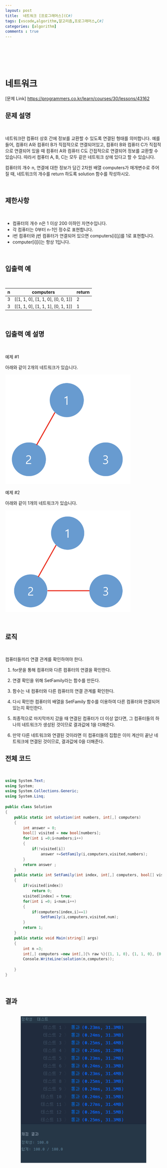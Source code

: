 ```yaml
---
layout: post
title:  네트워크 [프로그래머스](C#)
tags: [vscode,algorithm,알고리즘,프로그래머스,C#]
categories: [algorithm]
comments : true
---
```

<br>
<br>
<br>
<br>

# 네트워크 

[문제 Link] https://programmers.co.kr/learn/courses/30/lessons/43162

## 문제 설명

<br>

네트워크란 컴퓨터 상호 간에 정보를 교환할 수 있도록 연결된 형태를 의미합니다. 예를 들어, 컴퓨터 A와 컴퓨터 B가 직접적으로 연결되어있고, 컴퓨터 B와 컴퓨터 C가 직접적으로 연결되어 있을 때 컴퓨터 A와 컴퓨터 C도 간접적으로 연결되어 정보를 교환할 수 있습니다. 따라서 컴퓨터 A, B, C는 모두 같은 네트워크 상에 있다고 할 수 있습니다.

컴퓨터의 개수 n, 연결에 대한 정보가 담긴 2차원 배열 computers가 매개변수로 주어질 때, 네트워크의 개수를 return 하도록 solution 함수를 작성하시오.


<br>

## 제한사항

<br>

* 컴퓨터의 개수 n은 1 이상 200 이하인 자연수입니다.
* 각 컴퓨터는 0부터 n-1인 정수로 표현합니다.
* i번 컴퓨터와 j번 컴퓨터가 연결되어 있으면 computers[i][j]를 1로 표현합니다.
* computer[i][i]는 항상 1입니다.

<br>


## 입출력 예

<br>

n	|computers|	return
|-|-|-|
3	|[[1, 1, 0], [1, 1, 0], [0, 0, 1]]|	2
3	|[[1, 1, 0], [1, 1, 1], [0, 1, 1]]|	1

<br>


## 입출력 예 설명

<br>

예제 #1

아래와 같이 2개의 네트워크가 있습니다.

<img src="\assets\img\algorithm\level3\43162-1.png" width="80%" height="80%"><br>

예제 #2

아래와 같이 1개의 네트워크가 있습니다.

<img src="\assets\img\algorithm\level3\43162-2.png" width="80%" height="80%"><br>

<br>


## 로직

<br>

컴퓨터들끼리 연결 관계를 확인하여야 한다.

1. for문을 통해 컴퓨터와 다른 컴퓨터의 연결을 확인한다.

2. 연결 확인을 위해 SetFamily라는 함수를 만든다. 

3. 함수는 내 컴퓨터와 다른 컴퓨터의 연결 관계를 확인한다.

4. 다시 확인한 컴퓨터의 배열을 SetFamily 함수를 이용하여 다른 컴퓨터와 연결되어 있는지 확인한다.

5. 최종적으로 마지막까지 갔을 때 연결된 컴퓨터가 더 이상 없다면, 그 컴퓨터들의 하나의 네트워크가 생성된 것이므로 결과값에 1을 더해준다.

6. 만약 다른 네트워크와 연결된 것이라면 이 컴퓨터들의 집합은 이미 계산이 끝난 네트워크에 연결된 것이므로, 결과값에 0을 더해준다.



## 전체 코드

<br>

~~~ cs
using System.Text;
using System;
using System.Collections.Generic;
using System.Linq;

public class Solution 
{
    public static int solution(int numbers, int[,] computers) 
    {
        int answer = 0;
        bool[] visited = new bool[numbers];
        for(int i =0;i<numbers;i++)
        {
            if(!visited[i])
                answer +=SetFamily(i,computers,visited,numbers);
        }
        return answer ;
    }
    public static int SetFamily(int index, int[,] computers, bool[] visited,int num)
    {
        if(visited[index])
            return 0;
        visited[index] = true;
        for(int i =0; i<num;i++)
        {
            if(computers[index,i]==1)
                SetFamily(i,computers,visited,num);
        }
        return 1;
    }
    public static void Main(string[] args) 
    {
        int n =3;
        int[,] computers =new int[,]{% raw %}{{1, 1, 0}, {1, 1, 0}, {0, 0, 1}}{% endraw %};
        Console.WriteLine(solution(n,computers));

    }
}
~~~

<br>



## 결과

<br>

<center><img src="\assets\img\algorithm\level3\43162.PNG" width="80%" height="80%"></center><br>
